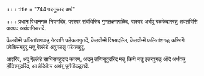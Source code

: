 +++
title = "744 पदगुच्छद अर्थ"

+++
प्रधान विधानगळ नियमदिंद, परस्पर संबंधिसिद गुणलक्षणगळिंद, वाक्यद अर्थवु बळकॆदाररन्नु अवलंबिसि वाक्यद अर्थवागिरुत्तदॆ.

कॆलवॊम्मॆ फलितांशगळन्नु नेरवागि पडॆयलागुत्तदॆ, कॆलवॊम्मॆ विषयदल्लि, कॆलवॊम्मॆ फलितांशगळु कण्णिगॆ प्रवेशिसबहुदु मत्तु ऎल्लॆडॆ अवुगळन्नु पडॆयबहुदु.

आद्दरिंद, अदु ऎल्लॆडॆ साधिसबहुदाद कारण, अदन्नु तप्पिसुवुदरिंद मत्तु क्रियॆ मत्तु इतरवुगळु ऒंदे अर्थवन्नु हॊंदिरुवुदरिंद, आ हेळिकॆय अर्थवु पूर्णगॊळ्ळुत्तदॆ.

